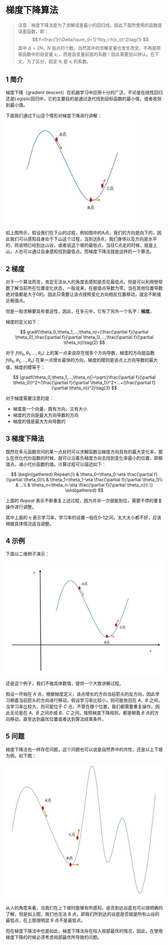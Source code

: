 # 梯度下降算法

>注意：梯度下降法是为了求解误差最小的回归线，因此下面所使用的函数是误差函数，即：
$$
f=\frac{1}{\Delta}\sum_{i=1}^N(y_i-h(x_i))^2\tag{1}
$$
其中 $\Delta=2N$，$N$ 指点的个数。当然其中的求解变量也发生改变，不再是原来函数中的自变量 $x_i$ ，而是自变量前面的系数！因此需要加以辨认。在下文，为了区分，假定 $\theta_i$ 是 $x_i$ 的系数。

## 1 简介

梯度下降（gradient descent）在机器学习中应用十分的广泛，不论是在线性回归还是Logistic回归中，它的主要目的是通过迭代找到目标函数的最小值，或者收敛到最小值。

下面我们通过下山这个情形对梯度下降进行讲解：
![ref](images/梯度下降-1.jpg)

如上图所示，假设我们在下山的过程，例如图中的A点，我们的方向是向下的，因此我们可以感知自身处于下山这个过程，当到达B点，我们身体以及方向是水平的，则说明已经到达山谷，或者说这个坡的最低点，当往C点走的时候，就是上山，人也可以通过自身感知找到最低点。而梯度下降法就是这样的一个算法。

## 2 梯度

对于一个算法而言，肯定无法从人的角度去感知是否在最低点。但是可以利用倒导数了解当前所在位置变化状态，一般说来，在极值点导数为零。当在其他位置导数绝对值都是大于0的。因此只需要让该点按照变化方向相反位置移动，就会不断接近极值点。

但是一般求解要具有普适性，因此，在多元中，它有了另外一个名字：**梯度**。

梯度的定义如下：

$$
gradf(\theta_0,\theta_1,...,\theta_n)=(\frac{\partial f}{\partial \theta_0},\frac{\partial f}{\partial \theta_1},...,\frac{\partial f}{\partial \theta_n})\tag{2}
$$

对于 $f(\theta_0,\theta_1,...,\theta_n)$ 上的某一点来说存在很多个方向导数，梯度的方向是函数 $f(\theta_0,\theta_1,...,\theta_n)$ 在某一点增长最快的方向，梯度的模则是该点上方向导数的最大值，梯度的模等于：

$$
|gradf(\theta_0,\theta_1,...,\theta_n)|=\sqrt{(\frac{\partial f}{\partial \theta_0})^2+(\frac{\partial f}{\partial \theta_1})^2+...+(\frac{\partial f}{\partial \theta_n})^2}\tag{3}
$$

对于梯度需要注意的是：

- 梯度是一个向量，既有方向，又有大小
- 梯度的方向是最大方向导数的方向
- 梯度的值是最大方向导数的

## 3 梯度下降法

既然在多元函数空间的某一点处时可以求解函数沿梯度方向具有的最大变化率，那么在优化代价函数的时候，就可以沿着负梯度方向去找到变化率最小的位置，即极值点，减小代价函数的值。计算过程可以描述如下：

$$
\begin{gathered}
    Repeat\{\\
    & \theta_0=\theta_0-\eta \frac{\partial f}{\partial \theta_0}\\
    & \theta_1=\theta_1-\eta \frac{\partial f}{\partial \theta_1}\\
    & ...\\
    & \theta_n=\theta_n-\eta \frac{\partial f}{\partial \theta_n}\\
\}
\end{gathered}
$$

上面的 $Repeat$ 表示不断重复上述过程，因为并非一次就能到位，需要不停的重复操作进行调整。

其中上面的 $\eta$ 表示学习率，学习率的设置一般在0-1之间，太大太小都不好，应该根据具体情况适当调整。

## 4 示例

下面以二维例子演示：

![ref](images/梯度下降-2.jpg)

还是这个例子，我们不做具体数值，提供一个大致讲解过程。

假设一开始在 $A$ 点，根据梯度定义，该点增长的方向当前箭头的反方向，因此学习朝着当前箭头的方向进行移动，假设学习率比较小，则可能依旧在 $A、B$ 之间，当学习率比较大，则可能位于 $C$ 点，不管在哪个位置，我们都需要重复操作。因此无论是在 $A、B$ 之间亦或 $B、C$ 之间，按照梯度下降规则，都是朝着 $B$ 点的方向移动，直至达到最优位置或者达到算法结束条件。

## 5 问题

梯度下降法也一样存在问题，这个问题也可以说是自然界中的共性，还是以上下坡为例，如下图：

![ref](images/梯度下降-3.jpg)

从人的角度来看，当我们在上下坡时能够有所感知，是否到达谷底也可以很明确的了解，但是如上图，我们也无法 $B$ 点，即我们所到达的谷底是否就是所有山谷的最低点，在上图很明显 $B$ 点不是最低点。

而在梯度下降法中也是如此，梯度下降法存在陷入局部最优的情况，因此，在使用梯度下降的时候必须考虑局部最优所导致的问题。
